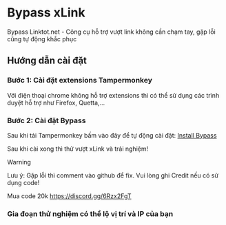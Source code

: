 
# Bypass xLink

Bypass Linktot.net - Công cụ hỗ trợ vượt link không cần chạm tay, gặp lỗi cũng tự động khắc phục


## Hướng dẫn cài đặt

### Bước 1: Cài đặt extensions Tampermonkey
Với điện thoại chrome không hỗ trợ extensions thì có thể sử dụng các trình duyệt hỗ trợ như Firefox, Quetta,...
### Bước 2: Cài đặt Bypass
Sau khi tải Tampermonkey bấm vào đây để tự động cài đặt: [Install Bypass](https://raw.githubusercontent.com/r2lx-hub/bypass_linktot/refs/heads/main/tampermonkey.user.js)

Sau khi cài xong thì thử vượt xLink và trải nghiệm!

> [!WARNING]
Lưu ý: Gặp lỗi thì comment vào github để fix. Vui lòng ghi Credit nếu có sử dụng code!


Mua code 20k
https://discord.gg/6Rzx2FgT
### Gia đoạn thử nghiệm có thể lộ vị trí và IP của bạn
